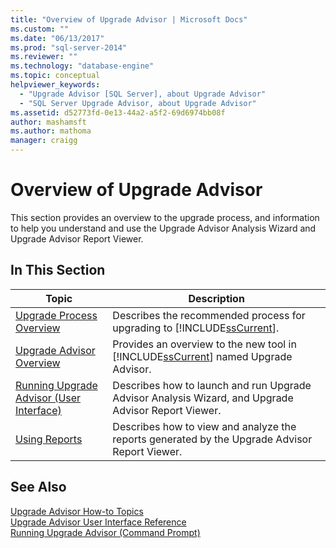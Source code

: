 ```yaml
---
title: "Overview of Upgrade Advisor | Microsoft Docs"
ms.custom: ""
ms.date: "06/13/2017"
ms.prod: "sql-server-2014"
ms.reviewer: ""
ms.technology: "database-engine"
ms.topic: conceptual
helpviewer_keywords: 
  - "Upgrade Advisor [SQL Server], about Upgrade Advisor"
  - "SQL Server Upgrade Advisor, about Upgrade Advisor"
ms.assetid: d52773fd-0e13-44a2-a5f2-69d6974bb08f
author: mashamsft
ms.author: mathoma
manager: craigg
---
```

# Overview of Upgrade Advisor
  This section provides an overview to the upgrade process, and information to help you understand and use the Upgrade Advisor Analysis Wizard and Upgrade Advisor Report Viewer.  
  
## In This Section  
  
|Topic|Description|  
|-----------|-----------------|  
|[Upgrade Process Overview](../../../2014/sql-server/install/upgrade-process-overview.md)|Describes the recommended process for upgrading to [!INCLUDE[ssCurrent](../../includes/sscurrent-md.md)].|  
|[Upgrade Advisor Overview](../../../2014/sql-server/install/upgrade-advisor-overview.md)|Provides an overview to the new tool in [!INCLUDE[ssCurrent](../../includes/sscurrent-md.md)] named Upgrade Advisor.|  
|[Running Upgrade Advisor &#40;User Interface&#41;](../../../2014/sql-server/install/running-upgrade-advisor-user-interface.md)|Describes how to launch and run Upgrade Advisor Analysis Wizard, and Upgrade Advisor Report Viewer.|  
|[Using Reports](../../../2014/sql-server/install/using-reports.md)|Describes how to view and analyze the reports generated by the Upgrade Advisor Report Viewer.|  
  
## See Also  
 [Upgrade Advisor How-to Topics](../../../2014/sql-server/install/upgrade-advisor-how-to-topics.md)   
 [Upgrade Advisor User Interface Reference](../../../2014/sql-server/install/upgrade-advisor-user-interface-reference.md)   
 [Running Upgrade Advisor &#40;Command Prompt&#41;](../../../2014/sql-server/install/running-upgrade-advisor-command-prompt.md)  
  
  
